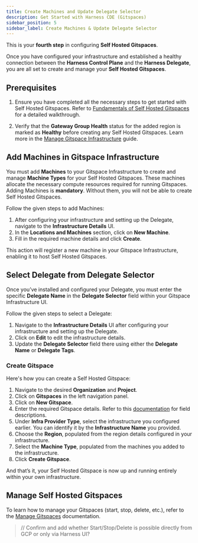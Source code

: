 ```yaml
---
title: Create Machines and Update Delegate Selector
description: Get Started with Harness CDE (Gitspaces)
sidebar_position: 5
sidebar_label: Create Machines & Update Delegate Selector
---
```

This is your **fourth step** in configuring **Self Hosted Gitspaces**. 

Once you have configured your infrastructure and established a healthy connection between the **Harness Control Plane** and the **Harness Delegate**, you are all set to create and manage your **Self Hosted Gitspaces**.

## Prerequisites

1. Ensure you have completed all the necessary steps to get started with Self Hosted Gitspaces. Refer to [Fundamentals of Self Hosted Gitspaces](/docs/cloud-development-environments/self-hosted-gitspaces/fundamentals.md#get-started-with-self-hosted-gitspaces) for a detailed walkthrough.

2. Verify that the **Gateway Group Health** status for the added region is marked as **Healthy** before creating any Self Hosted Gitspaces. Learn more in the [Manage Gitspace Infrastructure](/docs/cloud-development-environments/self-hosted-gitspaces/steps/gitspace-infra-ui.md#assess-gateway-group-health-for-gitspace-infrastructure) guide.

## Add Machines in Gitspace Infrastructure

You must add **Machines** to your Gitspace Infrastructure to create and manage **Machine Types** for your Self Hosted Gitspaces. These machines allocate the necessary compute resources required for running Gitspaces. Adding Machines is **mandatory**. Without them, you will not be able to create Self Hosted Gitspaces.

Follow the given steps to add Machines:

1. After configuring your infrastructure and setting up the Delegate, navigate to the **Infrastructure Details** UI.
2. In the **Locations and Machines** section, click on **New Machine**.
3. Fill in the required machine details and click **Create**.

This action will register a new machine in your Gitspace Infrastructure, enabling it to host Self Hosted Gitspaces.

## Select Delegate from Delegate Selector

Once you’ve installed and configured your Delegate, you must enter the specific **Delegate Name** in the **Delegate Selector** field within your Gitspace Infrastructure UI.

Follow the given steps to select a Delegate:

1. Navigate to the **Infrastructure Details** UI after configuring your infrastructure and setting up the Delegate.
2. Click on **Edit** to edit the infrastructure details. 
3. Update the **Delegate Selector** field there using either the **Delegate Name** or **Delegate Tags**. 

### Create Gitspace

Here's how you can create a Self Hosted Gitspace:

1. Navigate to the desired **Organization** and **Project**.
2. Click on **Gitspaces** in the left navigation panel.
3. Click on **New Gitspace**.
4. Enter the required Gitspace details. Refer to this [documentation](/docs/cloud-development-environments/manage-gitspaces/create-gitspaces.md) for field descriptions.
5. Under **Infra Provider Type**, select the infrastructure you configured earlier. You can identify it by the **Infrastructure Name** you provided.
6. Choose the **Region**, populated from the region details configured in your infrastructure.
7. Select the **Machine Type**, populated from the machines you added to the infrastructure.
8. Click **Create Gitspace**.

And that’s it, your Self Hosted Gitspace is now up and running entirely within your own infrastructure.

## Manage Self Hosted Gitspaces

To learn how to manage your Gitspaces (start, stop, delete, etc.), refer to the [Manage Gitspaces](/docs/category/manage-gitspaces) documentation.

> // Confirm and add whether Start/Stop/Delete is possible directly from GCP or only via Harness UI?

